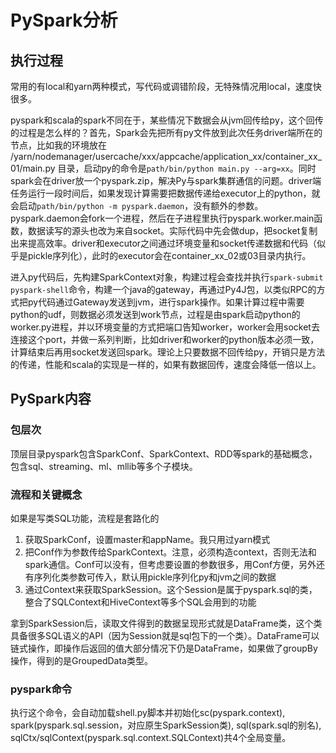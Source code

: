 PySpark分析
==
执行过程
--
常用的有local和yarn两种模式，写代码或调错阶段，无特殊情况用local，速度快很多。

pyspark和scala的spark不同在于，某些情况下数据会从jvm回传给py，这个回传的过程是怎么样的？首先，Spark会先把所有py文件放到此次任务driver端所在的节点，比如我的环境放在 /yarn/nodemanager/usercache/xxx/appcache/application_xx/container_xx_01/main.py 目录，启动py的命令是`path/bin/python main.py --arg=xx`。同时spark会在driver放一个pyspark.zip，解决Py与spark集群通信的问题。driver端任务运行一段时间后，如果发现计算需要把数据传递给executor上的python，就会启动`path/bin/python -m pyspark.daemon`，没有额外的参数。pyspark.daemon会fork一个进程，然后在子进程里执行pyspark.worker.main函数，数据读写的源头也改为来自socket。实际代码中先会做dup，把socket复制出来提高效率。driver和executor之间通过环境变量和socket传递数据和代码（似乎是pickle序列化），此时的executor会在container_xx_02或03目录内执行。

进入py代码后，先构建SparkContext对象，构建过程会查找并执行`spark-submit pyspark-shell`命令，构建一个java的gateway，再通过Py4J包，以类似RPC的方式把py代码通过Gateway发送到jvm，进行spark操作。如果计算过程中需要python的udf，则数据必须发送到work节点，过程是由spark启动python的worker.py进程，并以环境变量的方式把端口告知worker，worker会用socket去连接这个port，并做一系列判断，比如driver和worker的python版本必须一致，计算结束后再用socket发送回spark。理论上只要数据不回传给py，开销只是方法的传递，性能和scala的实现是一样的，如果有数据回传，速度会降低一倍以上。

PySpark内容
--
### 包层次

顶层目录pyspark包含SparkConf、SparkContext、RDD等spark的基础概念，包含sql、streaming、ml、mllib等多个子模块。

### 流程和关键概念

如果是写类SQL功能，流程是套路化的

1. 获取SparkConf，设置master和appName。我只用过yarn模式
2. 把Conf作为参数传给SparkContext。注意，必须构造context，否则无法和spark通信。Conf可以没有，但考虑要设置的参数很多，用Conf方便，另外还有序列化类参数可传入，默认用pickle序列化py和jvm之间的数据
3. 通过Context来获取SparkSession。这个Session是属于pyspark.sql的类，整合了SQLContext和HiveContext等多个SQL会用到的功能

拿到SparkSession后，读取文件得到的数据呈现形式就是DataFrame类，这个类具备很多SQL语义的API（因为Session就是sql包下的一个类）。DataFrame可以链式操作，即操作后返回的值大部分情况下仍是DataFrame，如果做了groupBy操作，得到的是GroupedData类型。

### pyspark命令

执行这个命令，会自动加载shell.py脚本并初始化sc(pyspark.context), spark(pyspark.sql.session，对应原生SparkSession类), sql(spark.sql的别名), sqlCtx/sqlContext(pyspark.sql.context.SQLContext)共4个全局变量。